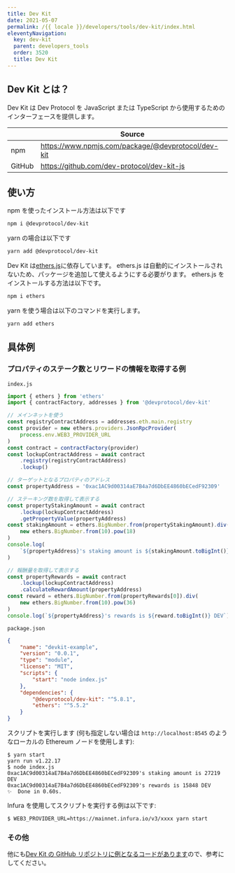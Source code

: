 ```yaml
---
title: Dev Kit
date: 2021-05-07
permalink: /{{ locale }}/developers/tools/dev-kit/index.html
eleventyNavigation:
  key: dev-kit
  parent: developers_tools
  order: 3520
  title: Dev Kit
---
```


## Dev Kit とは？

Dev Kit は Dev Protocol を JavaScript または TypeScript から使用するためのインターフェースを提供します。

|        | Source                                             |
| ------ | -------------------------------------------------- |
| npm    | https://www.npmjs.com/package/@devprotocol/dev-kit |
| GitHub | https://github.com/dev-protocol/dev-kit-js         |

## 使い方

npm を使ったインストール方法は以下です

```bash
npm i @devprotocol/dev-kit
```

yarn の場合は以下です

```bash
yarn add @devprotocol/dev-kit
```

Dev Kit は[ethers.js](https://docs.ethers.io/)に依存しています。
ethers.js は自動的にインストールされないため、パッケージを追加して使えるようにする必要がります。
ethers.js をインストールする方法は以下です。

```bash
npm i ethers
```

yarn を使う場合は以下のコマンドを実行します。

```bash
yarn add ethers
```

## 具体例

### プロパティのステーク数とリワードの情報を取得する例

`index.js`

```js
import { ethers } from 'ethers'
import { contractFactory, addresses } from '@devprotocol/dev-kit'

// メインネットを使う
const registryContractAddress = addresses.eth.main.registry
const provider = new ethers.providers.JsonRpcProvider(
	process.env.WEB3_PROVIDER_URL
)
const contract = contractFactory(provider)
const lockupContractAddress = await contract
	.registry(registryContractAddress)
	.lockup()

// ターゲットとなるプロパティのアドレス
const propertyAddress = '0xac1AC9d00314aE7B4a7d6DbEE4860bECedF92309'

// ステーキング数を取得して表示する
const propertyStakingAmount = await contract
	.lockup(lockupContractAddress)
	.getPropertyValue(propertyAddress)
const stakingAmount = ethers.BigNumber.from(propertyStakingAmount).div(
	new ethers.BigNumber.from(10).pow(18)
)
console.log(
	`${propertyAddress}'s staking amount is ${stakingAmount.toBigInt()} DEV`
)

// 報酬量を取得して表示する
const propertyRewards = await contract
	.lockup(lockupContractAddress)
	.calculateRewardAmount(propertyAddress)
const reward = ethers.BigNumber.from(propertyRewards[0]).div(
	new ethers.BigNumber.from(10).pow(36)
)
console.log(`${propertyAddress}'s rewards is ${reward.toBigInt()} DEV`)
```

`package.json`

```json
{
	"name": "devkit-example",
	"version": "0.0.1",
	"type": "module",
	"license": "MIT",
	"scripts": {
		"start": "node index.js"
	},
	"dependencies": {
		"@devprotocol/dev-kit": "^5.8.1",
		"ethers": "^5.5.2"
	}
}
```

スクリプトを実行します (何も指定しない場合は `http://localhost:8545` のようなローカルの Ethereum ノードを使用します):

```shell-session
$ yarn start
yarn run v1.22.17
$ node index.js
0xac1AC9d00314aE7B4a7d6DbEE4860bECedF92309's staking amount is 27219 DEV
0xac1AC9d00314aE7B4a7d6DbEE4860bECedF92309's rewards is 15848 DEV
✨  Done in 0.60s.
```

Infura を使用してスクリプトを実行する例は以下です:

```shell-session
$ WEB3_PROVIDER_URL=https://mainnet.infura.io/v3/xxxx yarn start
```

### その他

他にも[Dev Kit の GitHub リポジトリに例となるコードがあります](https://github.com/dev-protocol/dev-kit-js/tree/main/examples)ので、参考にしてください。

